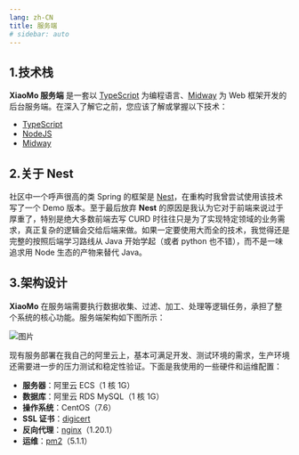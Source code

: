 ```yaml
---
lang: zh-CN
title: 服务端
# sidebar: auto
---
```


## 1.技术栈

**XiaoMo 服务端** 是一套以 [TypeScript](https://github.com/Microsoft/TypeScript) 为编程语言、[Midway](http://www.midwayjs.org/) 为 Web 框架开发的后台服务端。在深入了解它之前，您应该了解或掌握以下技术：

- [TypeScript](https://www.typescriptlang.org/)
- [NodeJS](https://nodejs.org/)
- [Midway](http://www.midwayjs.org/docs/introduction)

## 2.关于 Nest

社区中一个呼声很高的类 Spring 的框架是 [Nest](https://docs.nestjs.cn/8/firststeps)，在重构时我曾尝试使用该技术写了一个 Demo 版本。至于最后放弃 **Nest** 的原因是我认为它对于前端来说过于厚重了，特别是绝大多数前端去写 CURD 时往往只是为了实现特定领域的业务需求，真正复杂的逻辑会交给后端来做。如果一定要使用大而全的技术，我觉得还是完整的按照后端学习路线从 Java 开始学起（或者 python 也不错），而不是一味追求用 Node 生态的产物来替代 Java。

## 3.架构设计

**XiaoMo** 在服务端需要执行数据收集、过滤、加工、处理等逻辑任务，承担了整个系统的核心功能。服务端架构如下图所示：

<img :src="$withBase('/assets/xiaomo/server1.jpg')" alt="图片" />

现有服务部署在我自己的阿里云上，基本可满足开发、测试环境的需求，生产环境还需要进一步的压力测试和稳定性验证。下面是我使用的一些硬件和运维配置：

- **服务器**：阿里云 ECS（1 核 1G）
- **数据库**：阿里云 RDS MySQL（1 核 1G）
- **操作系统**：CentOS（7.6）
- **SSL 证书**：[digicert](https://www.digicert.com/)
- **反向代理**：[nginx](http://nginx.org/en/download.html)（1.20.1）
- **运维**：[pm2](https://pm2.keymetrics.io/)（5.1.1）
